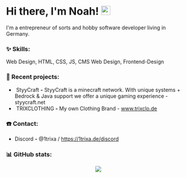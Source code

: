 # Hi there, I'm Noah! <img src="https://github.com/TheDudeThatCode/TheDudeThatCode/blob/master/Assets/Hi.gif" width="25px">

I'm a entrepreneur of sorts and hobby software developer living in Germany.

### :sparkles: Skills:
<p align="left">
Web Design, HTML, CSS, JS, CMS Web Design, Frontend-Design
</p>

### :hammer: Recent projects:
- &nbsp;StyyCraft **-** StyyCraft is a minecraft network. With unique systems + Bedrock & Java support we offer a unique gaming experience - styycraft.net
- &nbsp;TRIXCLOTHING **-** My own Clothing Brand - www.trixclo.de

### ☎️ Contact:
-  Discord **-** @1trixa / https://1trixa.de/discord

### :bar_chart: GitHub stats:
<p align="center">
  <img src="https://github-readme-stats.vercel.app/api?username=1trixa&show_icons=true&theme=radical" />
</p>


